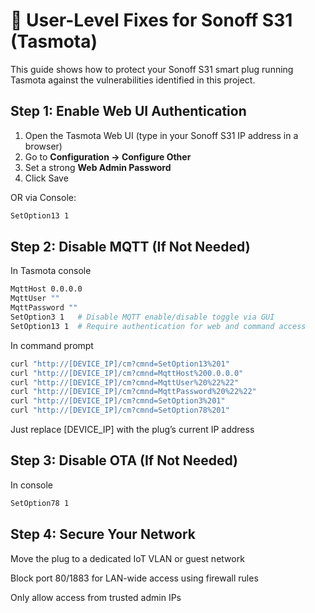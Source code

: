 # 🔐 User-Level Fixes for Sonoff S31 (Tasmota)

This guide shows how to protect your Sonoff S31 smart plug running Tasmota against the vulnerabilities identified in this project.

##  Step 1: Enable Web UI Authentication

1. Open the Tasmota Web UI (type in your Sonoff S31 IP address in a browser) 
2. Go to **Configuration → Configure Other**
3. Set a strong **Web Admin Password**
4. Click Save

OR via Console:
```bash
SetOption13 1
```

## Step 2: Disable MQTT (If Not Needed)

In Tasmota console 
```bash
MqttHost 0.0.0.0
MqttUser ""
MqttPassword ""
SetOption3 1   # Disable MQTT enable/disable toggle via GUI
SetOption13 1  # Require authentication for web and command access

```
In command prompt
```bash
curl "http://[DEVICE_IP]/cm?cmnd=SetOption13%201"
curl "http://[DEVICE_IP]/cm?cmnd=MqttHost%200.0.0.0"
curl "http://[DEVICE_IP]/cm?cmnd=MqttUser%20%22%22"
curl "http://[DEVICE_IP]/cm?cmnd=MqttPassword%20%22%22"
curl "http://[DEVICE_IP]/cm?cmnd=SetOption3%201"
curl "http://[DEVICE_IP]/cm?cmnd=SetOption78%201"

```
Just replace [DEVICE_IP] with the plug’s current IP address

##  Step 3: Disable OTA (If Not Needed)
In console 
```bash
SetOption78 1
```

## Step 4: Secure Your Network
Move the plug to a dedicated IoT VLAN or guest network

Block port 80/1883 for LAN-wide access using firewall rules

Only allow access from trusted admin IPs
